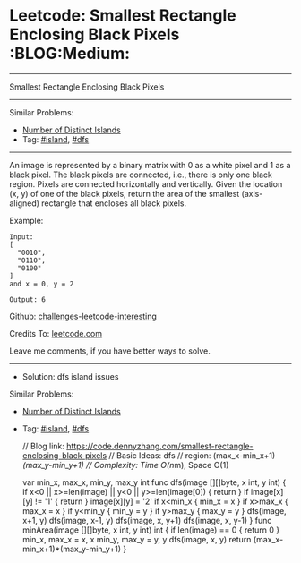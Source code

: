 
# Leetcode: Smallest Rectangle Enclosing Black Pixels     :BLOG:Medium:

---

Smallest Rectangle Enclosing Black Pixels  

---

Similar Problems:  

-   [Number of Distinct Islands](https://code.dennyzhang.com/number-of-distinct-islands)
-   Tag: [#island](https://code.dennyzhang.com/tag/island), [#dfs](https://code.dennyzhang.com/tag/dfs)

---

An image is represented by a binary matrix with 0 as a white pixel and 1 as a black pixel. The black pixels are connected, i.e., there is only one black region. Pixels are connected horizontally and vertically. Given the location (x, y) of one of the black pixels, return the area of the smallest (axis-aligned) rectangle that encloses all black pixels.  

Example:  

    Input:
    [
      "0010",
      "0110",
      "0100"
    ]
    and x = 0, y = 2
    
    Output: 6

Github: [challenges-leetcode-interesting](https://github.com/DennyZhang/challenges-leetcode-interesting/tree/master/problems/smallest-rectangle-enclosing-black-pixels)  

Credits To: [leetcode.com](https://leetcode.com/problems/smallest-rectangle-enclosing-black-pixels/description/)  

Leave me comments, if you have better ways to solve.  

---

-   Solution: dfs island issues

Similar Problems:  

-   [Number of Distinct Islands](https://code.dennyzhang.com/number-of-distinct-islands)
-   Tag: [#island](https://code.dennyzhang.com/tag/island), [#dfs](https://code.dennyzhang.com/tag/dfs)

    // Blog link: https://code.dennyzhang.com/smallest-rectangle-enclosing-black-pixels
    // Basic Ideas: dfs
    //  region: (max_x-min_x+1)*(max_y-min_y+1)
    // Complexity: Time O(n*m), Space O(1)
    
    var min_x, max_x, min_y, max_y int
    func dfs(image [][]byte, x int, y int) {
        if x<0 || x>=len(image) || y<0 || y>=len(image[0]) { return }
        if image[x][y] != '1' { return }
        image[x][y] = '2'
        if x<min_x { min_x = x }
        if x>max_x { max_x = x }
        if y<min_y { min_y = y }
        if y>max_y { max_y = y }
        dfs(image, x+1, y)
        dfs(image, x-1, y)
        dfs(image, x, y+1)
        dfs(image, x, y-1)
    }
    func minArea(image [][]byte, x int, y int) int {
        if len(image) == 0 { return 0 }
        min_x, max_x = x, x
        min_y, max_y = y, y
        dfs(image, x, y)
        return (max_x-min_x+1)*(max_y-min_y+1)
    }

